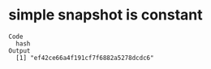 # simple snapshot is constant

    Code
      hash
    Output
      [1] "ef42ce66a4f191cf7f6882a5278dcdc6"

